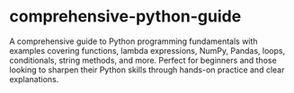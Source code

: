 # comprehensive-python-guide
A comprehensive guide to Python programming fundamentals with examples covering functions, lambda expressions, NumPy, Pandas, loops, conditionals, string methods, and more. Perfect for beginners and those looking to sharpen their Python skills through hands-on practice and clear explanations.

